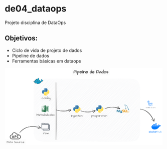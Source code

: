 # de04_dataops

Projeto disciplina de DataOps


## **Objetivos**:
- Ciclo de vida de projeto de dados
- Pipeline de dados
- Ferramentas básicas em dataops


![alt text](imgs/pipeline_.png)




